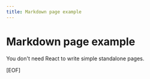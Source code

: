 ```yaml
---
title: Markdown page example
---
```


# Markdown page example

You don't need React to write simple standalone pages.

[EOF]